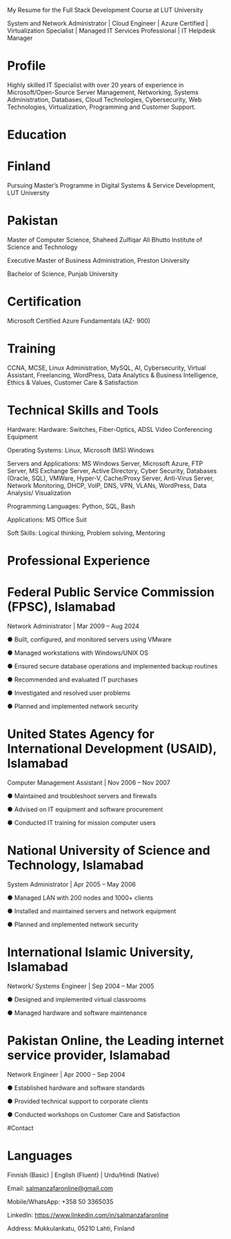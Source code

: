 My Resume for the Full Stack Development Course at LUT University

 

System and Network Administrator | Cloud Engineer | Azure Certified | Virtualization Specialist | Managed IT Services Professional | IT Helpdesk Manager

 

# Profile

 

Highly skilled IT Specialist with over 20 years of experience in Microsoft/Open-Source Server Management, Networking, Systems Administration, Databases, Cloud Technologies, Cybersecurity, Web Technologies, Virtualization, Programming and Customer Support.

 

# Education

 

<h1>Finland</h1> 

 Pursuing Master’s Programme in Digital Systems & Service Development, LUT University

<h1>Pakistan</h1> 

 Master of Computer Science, Shaheed Zulfiqar Ali Bhutto Institute of Science and Technology

 Executive Master of Business Administration, Preston University

 Bachelor of Science, Punjab University

 

# Certification

 

Microsoft Certified Azure Fundamentals (AZ- 900)

 

# Training

 

CCNA, MCSE, Linux Administration, MySQL, AI, Cybersecurity, Virtual Assistant, Freelancing, WordPress, Data Analytics & Business Intelligence, Ethics & Values, Customer Care & Satisfaction

 

# Technical Skills and Tools

Hardware:                             Hardware:                             Switches, Fiber-Optics, ADSL Video Conferencing Equipment

Operating Systems:               Linux, Microsoft (MS) Windows

Servers and Applications:    MS Windows Server, Microsoft Azure, FTP Server, MS Exchange Server, Active Directory, Cyber Security, Databases (Oracle, SQL), VMWare,        Hyper-V, Cache/Proxy Server, Anti-Virus Server, Network Monitoring, DHCP, VoIP, DNS, VPN, VLANs, WordPress, Data Analysis/ Visualization

Programming Languages:   Python, SQL, Bash

Applications:                         MS Office Suit

Soft Skills:                              Logical thinking, Problem solving, Mentoring

 

 

 

 

 

 

 

 

# Professional Experience


<h1>Federal Public Service Commission (FPSC), Islamabad</h1>

Network Administrator | Mar 2009 – Aug 2024

 

●        Built, configured, and monitored servers using VMware

●        Managed workstations with Windows/UNIX OS

●        Ensured secure database operations and implemented backup routines

●        Recommended and evaluated IT purchases

●        Investigated and resolved user problems

●        Planned and implemented network security

 

<h1>United States Agency for International Development (USAID), Islamabad</h1>

Computer Management Assistant | Nov 2006 – Nov 2007

 

●        Maintained and troubleshoot servers and firewalls

●        Advised on IT equipment and software procurement

●        Conducted IT training for mission computer users

 

<h1>National University of Science and Technology, Islamabad</h1>

System Administrator | Apr 2005 – May 2006

 

●        Managed LAN with 200 nodes and 1000+ clients

●        Installed and maintained servers and network equipment

●        Planned and implemented network security

 

<h1>International Islamic University, Islamabad</h1>

Network/ Systems Engineer | Sep 2004 – Mar 2005

 

●        Designed and implemented virtual classrooms

●        Managed hardware and software maintenance

 

<h1>Pakistan Online, the Leading internet service provider, Islamabad</h1>

Network Engineer | Apr 2000 – Sep 2004

 

●        Established hardware and software standards

●        Provided technical support to corporate clients

●        Conducted workshops on Customer Care and Satisfaction

 

#Contact                                                                                                     

<h1>Languages</h1>

Finnish (Basic) | English (Fluent) | Urdu/Hindi (Native)

Email: salmanzafaronline@gmail.com



Mobile/WhatsApp: +358 50 3365035



LinkedIn: https://www.linkedin.com/in/salmanzafaronline



Address: Mukkulankatu, 05210 Lahti, Finland

 

 
